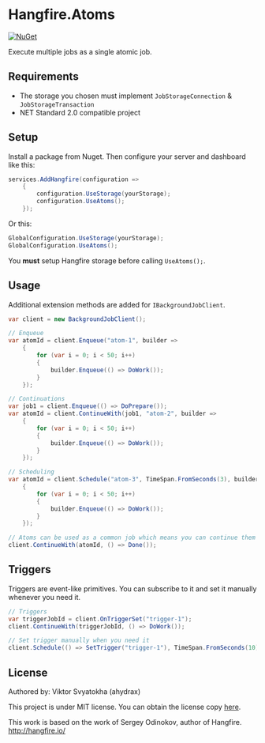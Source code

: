 # Hangfire.Atoms
[![NuGet](https://img.shields.io/nuget/v/Hangfire.Atoms.svg)](https://www.nuget.org/packages/Hangfire.Atoms/)

Execute multiple jobs as a single atomic job.

## Requirements
* The storage you chosen must implement `JobStorageConnection` & `JobStorageTransaction`
* NET Standard 2.0 compatible project

## Setup
Install a package from Nuget. Then configure your server and dashboard like this:

```csharp
services.AddHangfire(configuration =>
    {
        configuration.UseStorage(yourStorage);
        configuration.UseAtoms();
    });
```
Or this:

```csharp
GlobalConfiguration.UseStorage(yourStorage);
GlobalConfiguration.UseAtoms();
```

You **must** setup Hangfire storage before calling `UseAtoms();`.

## Usage
Additional extension methods are added for `IBackgroundJobClient`.

```csharp
var client = new BackgroundJobClient();

// Enqueue
var atomId = client.Enqueue("atom-1", builder =>
    {
        for (var i = 0; i < 50; i++)
        {
            builder.Enqueue(() => DoWork());
        }
    });

// Continuations
var job1 = client.Enqueue(() => DoPrepare());
var atomId = client.ContinueWith(job1, "atom-2", builder =>
    {
        for (var i = 0; i < 50; i++)
        {
            builder.Enqueue(() => DoWork());
        }
    });

// Scheduling
var atomId = client.Schedule("atom-3", TimeSpan.FromSeconds(3), builder =>
    {
        for (var i = 0; i < 50; i++)
        {
            builder.Enqueue(() => DoWork());
        }
    });

// Atoms can be used as a common job which means you can continue them
client.ContinueWith(atomId, () => Done());
```

## Triggers
Triggers are event-like primitives. You can subscribe to it and set it manually whenever you need it.

```csharp
// Triggers
var triggerJobId = client.OnTriggerSet("trigger-1");
client.ContinueWith(triggerJobId, () => DoWork());

// Set trigger manually when you need it
client.Schedule(() => SetTrigger("trigger-1"), TimeSpan.FromSeconds(10));
```

## License
Authored by: Viktor Svyatokha (ahydrax)

This project is under MIT license. You can obtain the license copy [here](https://github.com/ahydrax/Hangfire.Atoms/blob/master/LICENSE).

This work is based on the work of Sergey Odinokov, author of Hangfire. <http://hangfire.io/>